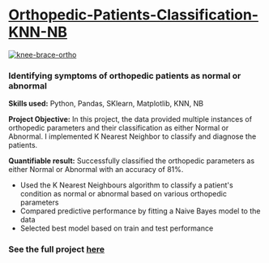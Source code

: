 # [Orthopedic-Patients-Classification-KNN-NB](https://github.com/mkgreen/Orthopedic-Patients-Classification-KNN-NB/blob/main/Ortho_Patients_Classification.ipynb)

[![knee-brace-ortho](https://user-images.githubusercontent.com/105948938/210697291-f37f4d78-f7f5-48e8-b7fd-4375a9254df3.png)](https://github.com/mkgreen/Orthopedic-Patients-Classification-KNN-NB/blob/main/Ortho_Patients_Classification.ipynb)

### Identifying symptoms of orthopedic patients as normal or abnormal

**Skills used:** Python, Pandas, SKlearn, Matplotlib, KNN, NB

**Project Objective:**  In this project, the data provided multiple instances of orthopedic parameters and their classification as either Normal or Abnormal. I implemented K Nearest Neighbor to classify and diagnose the patients.

**Quantifiable result:** Successfully classified the orthopedic parameters as either Normal or Abnormal with an accuracy of 81%.

- Used the K Nearest Neighbours algorithm to classify a patient's condition as normal or abnormal based on various orthopedic parameters
- Compared predictive performance by fitting a Naive Bayes model to the data
- Selected best model based on train and test performance

### See the full project [here](https://github.com/mkgreen/Orthopedic-Patients-Classification-KNN-NB/blob/main/Results_Ortho_Patients_Classification.ipynb)
